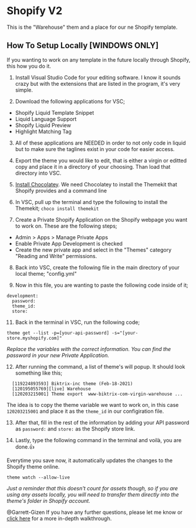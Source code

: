 # Shopify V2
This is the "Warehouse" them and a place for our ne Shopify template.


## How To Setup Locally [WINDOWS ONLY]

If you wanting to work on any template in the future locally through Shopify, this how you do it.

1. Install Visual Studio Code for your editing software. I know it sounds crazy but with the extensions that are listed in the program, it's very simple.

2. Download the following applications for VSC;
  - Shopify Liquid Template Snippet
  - Liquid Language Support
  - Shopify Liquid Preview
  - Highlight Matching Tag

3. All of these applications are NEEDED in order to not only code in liquid but to make sure the taglines exist in your code for easier access.

4. Export the theme you would like to edit, that is either a virgin or editted copy and place it in a directory of your choosing. Than load that directory into VSC.

5. [Install Chocolatey](https://chocolatey.org/install). 
We need Chocolatey to install the Themekit that Shopify provides and a command line


6. In VSC, pull up the terminal and type the following to install the Themekit;
`choco install themekit`


7. Create a Private Shopify Application on the Shopify webpage you want to work on. These are the following steps;
  - Admin > Apps > Manage Private Apps</li>
  - Enable Private App Development is checked</li>
  - Create the new private app and select in the "Themes" category "Reading and Write" permissions.</li>
 
8. Back into VSC, create the following file in the main directory of your local theme;
"config.yml"


10. Now in this file, you are wanting to paste the following code inside of it;

```
development:
  password: 
  theme_id:
  store:
  ```

11. Back in the terminal in VSC, run the following code;
  
`theme get --list -p=[your-api-password] -s="[your-store.myshopify.com]"`

*Replace the variables with the correct information. You can find the password in your new Private Application.*

12. After running the command, a list of theme's will popup. It should look something like this;

```
  [119224893593] Biktrix-inc theme (Feb-18-2021)
  [120195055769][live] Warehouse
  [120203215001] Theme export  www-biktrix-com-virgin-warehouse ...
 ```
  
  The idea is to copy the theme variable we want to work on, in this case `120203215001` and place it as the `theme_id` in our configiration file.
  
13. After that, fill in the rest of the information by adding your API password as `password:` and `store:` as the Shopify store link.

14. Lastly, type the following command in the terminal and voilà, you are done.:+1: 
  
  Everytime you save now, it automatically updates the changes to the Shopify theme online.
  
 `theme watch --allow-live`
  
*Just a reminder that this doesn't count for assets though, so if you are using any assets locally, you will need to transfer them directly into the theme's folder in Shopify account.*

@Garrett-Gizen If you have any further questions, please let me know or [click here](https://joepichardo.com/blogs/shopify-liquid-for-beginners/local-shopify-theme-development-with-theme-kit) for a more in-depth walkthrough.
